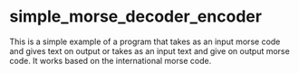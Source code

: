 # simple_morse_decoder_encoder
This is a simple example of a program that takes as an input morse code and gives text on output or takes as an input text and give on output morse code. It works based on the international morse code.
